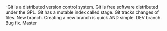 -Git is a distributed version control system.
Git is free software distributed under the GPL.
Git has a mutable index called stage.
Git tracks changes of files.
New branch.
Creating a new branch is quick AND simple.
DEV branch.
Bug fix.
Master
